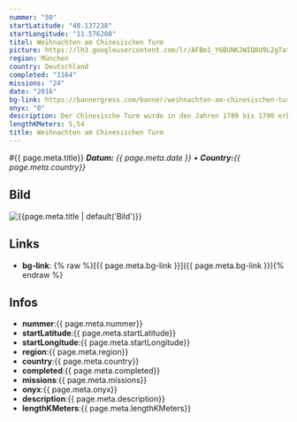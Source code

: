 ```yaml
---
nummer: "50"
startLatitude: "48.137238"
startLongitude: "11.576208"
titel: Weihnachten am Chinesischen Turm
picture: https://lh3.googleusercontent.com/lr/AFBm1_Y6BUNKJWIQ8U9L2gTatTKYVqThrjN65OAt3os0Ww-Ramir3VhVRBdsT6PdMAdyIdZuVqEcjNYn4OYdQJqroW0MqQWx8YGhbhzvACPaQCWX8oFBY9ZDoIzDYT0uGBO_KHIxwMPo3eXhCketEr6pWRf2X8Utv7n5cMJkvtDBSK2T65xI6HTWyLEEnRVyQIYmiQYkBd1KTaKn0UDJopjX0XAi9_jqePdQcUF0yY-l10ZSXG2YrLVK5jeT4cUi3ygoZUzA7Bcbayg5SGa3nPVMpWP5SS7VyY8IBtfHB_nymHRxVpLJFPr0HNZOB9KNvJYyS9C-Km4grIH2OA9ep4Z4UIfgEBPIkcKMzYDfHmm-N5BZ3GqkRZEf_5DOVeMHm1sS9DKtTMJt-ZN9l6K3_wSXqBJCLyPCuVF0ryS8rNwlilUalhAFvgtR3HQft1tyNcF4-XPOJIg-fQ2_mcoMWuK4fbgX07DewVWCveyr6mi-FzbQL-mTT3lipGSg1AOAinw0GI0fsVEoa5PB5n5jTFy5kTbtpLa97U6xdpVGotM84gb64pTsIQyKiNlDxEMf80C5xx_f9K7iZLTxBss66_K9vovNlan15JuAyGJuaDV2MPkHpmNGbLqXH5H1ThFgtC3onmRkguFnvlP4apBiC3rTWF8x3Aeq9azZUnrIl-QuPQZrIXWTHWp-Pqk9_IubDantZGMCvZLwJyR8l2poTzrtAZznkJZRI_eV0cZthYcHj9IP23c4KS1NWLLkf4sIlpK3w6xO2xSyDgdEgSIqkaz4DkXMbs2CSvur8UlMOJYYdjlE_fvGgNiNAxAYHcZGxpdIK4AwUVjAG5HhRj9G_XweCBBVtCLsk-tYsQcO
region: München
country: Deutschland
completed: "1164"
missions: "24"
date: "2016"
bg-link: https://bannergress.com/banner/weihnachten-am-chinesischen-turm-46d7
onyx: "0"
description: Der Chinesische Turm wurde in den Jahren 1789 bis 1790 erbaut und 1792 mit der Eröffnung des Englischen Gartens als Aussichtsplattform der Öffentlichkeit zugänglich gemacht.
lengthKMeters: 5,54
title: Weihnachten am Chinesischen Turm
---
```


#{{ page.meta.title}}
_**Datum:** {{ page.meta.date }} • **Country:**{{ page.meta.country}}_

## Bild
![{{page.meta.title | default('Bild')}}]({{page.meta.picture}})

## Links
- **bg-link**: {% raw %}[{{ page.meta.bg-link }}]({{ page.meta.bg-link }}){% endraw %}

## Infos
- **nummer**:{{ page.meta.nummer}}
- **startLatitude**:{{ page.meta.startLatitude}}
- **startLongitude**:{{ page.meta.startLongitude}}
- **region**:{{ page.meta.region}}
- **country**:{{ page.meta.country}}
- **completed**:{{ page.meta.completed}}
- **missions**:{{ page.meta.missions}}
- **onyx**:{{ page.meta.onyx}}
- **description**:{{ page.meta.description}}
- **lengthKMeters**:{{ page.meta.lengthKMeters}}

